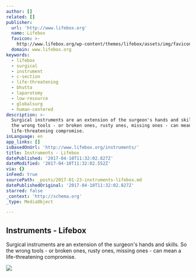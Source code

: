 ```yaml
---
author: []
related: []
publisher:
  url: 'http://www.lifebox.org'
  name: Lifebox
  favicon: >-
    http://www.lifebox.org/wp-content/themes/lifebox/assets/img/favicons/favicon.ico
  domain: www.lifebox.org
keywords:
  - lifebox
  - surgical
  - instrument
  - c-section
  - life-threatening
  - bhutta
  - laparotomy
  - low-resource
  - globalsurg
  - human-centered
description: >-
  Surgical instruments are an extension of the surgeon's hands and skills. So
  the wrong tools - or broken ones, rusty ones, missing ones - can mean a
  life-threatening compromise.
inLanguage: en
app_links: []
isBasedOnUrl: 'http://www.lifebox.org/instruments/'
title: Instruments - Lifebox
datePublished: '2017-04-10T11:32:02.827Z'
dateModified: '2017-04-10T11:32:02.552Z'
via: {}
inFeed: true
sourcePath: _posts/2017-01-23-instruments-lifebox.md
datePublishedOriginal: '2017-04-10T11:32:02.827Z'
starred: false
_context: 'http://schema.org'
_type: MediaObject

---
```

<article style=""><h1>Instruments - Lifebox</h1><p>Surgical instruments are an extension of the surgeon's hands and skills. So the wrong tools - or broken ones, rusty ones, missing ones - can mean a life-threatening compromise.</p><img src="http://www.lifebox.org/wp-content/uploads/2016/12/2016_Ethiopia_Lauren-Anders-Brown_instruments-in-a-box.jpg" /></article>